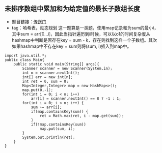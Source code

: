 ## 未排序数组中累加和为给定值的最长子数组长度
- 题目链接：[传送门](https://www.nowcoder.com/practice/36fb0fd3c656480c92b569258a1223d5?tpId=101&tqId=33077&tPage=1&rp=1&ru=/ta/programmer-code-interview-guide&qru=/ta/programmer-code-interview-guide/question-ranking)
- tag：哈希表，动态规划
这一题算是一类题，使用map记录和为sum的最小i，其中sum = arr[0...i]，因此当指针遍历到i时候，可以以o1的时间复杂度从hashmap中判断是否存在key = sum - k，存在则找到这样一个子数组。其次如果hashmap中不存在key = sum则将(sum, i)插入到map中。
```
import java.util.*;
public class Main{
    public static void main(String[] args){
        Scanner scanner = new Scanner(System.in);
        int n = scanner.nextInt();
        int[] arr = new int[n];
        int ret = 0, sum = 0;
        Map<Integer,Integer> map = new HashMap<>();
        map.put(0,-1);
        for(int i = 0; i < n; i++) 
            arr[i] = scanner.nextInt() == 0 ? -1 : 1;
        for(int i = 0; i < n; i++) {
            sum += arr[i];
            if(map.containsKey(sum)) {
                ret = Math.max(ret, i - map.get(sum));
            }
            if(!map.containsKey(sum))
                map.put(sum, i);
        }
        System.out.println(ret);
    }
}
```